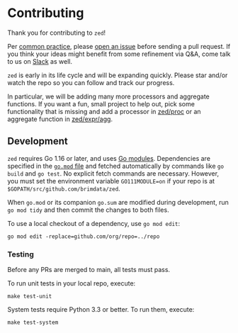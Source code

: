 # Contributing

Thank you for contributing to `zed`!

Per [common practice](https://www.thinkful.com/learn/github-pull-request-tutorial/Feel-Free-to-Ask#Feel-Free-to-Ask),
please [open an issue](https://github.com/brimdata/zed/issues) before sending a pull request.  If you
think your ideas might benefit from some refinement via Q&A, come talk to us on
[Slack](https://www.brimdata.io/join-slack/) as well.

`zed` is early in its life cycle and will be expanding quickly.  Please star and/or
watch the repo so you can follow and track our progress.

In particular, we will be adding many more processors and aggregate functions.
If you want a fun, small project to help out, pick some functionality that is missing and
add a processor in [zed/proc](proc) or an aggregate function in [zed/expr/agg](expr/agg).


## Development

`zed` requires Go 1.16 or later, and uses [Go modules](https://github.com/golang/go/wiki/Modules).
Dependencies are specified in the [`go.mod` file](./go.mod) and fetched
automatically by commands like `go build` and `go test`.  No explicit
fetch commands are necessary.  However, you must set the environment
variable `GO111MODULE=on` if your repo is at
`$GOPATH/src/github.com/brimdata/zed`.

When `go.mod` or its companion `go.sum` are modified during development, run
`go mod tidy` and then commit the changes to both files.

To use a local checkout of a dependency, use `go mod edit`:
```
go mod edit -replace=github.com/org/repo=../repo
```

### Testing

Before any PRs are merged to main, all tests must pass.

To run unit tests in your local repo, execute:
```
make test-unit
```

System tests require Python 3.3 or better.  To run them, execute:
```
make test-system
```

